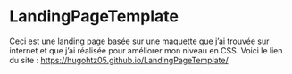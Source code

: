 # LandingPageTemplate

Ceci est une landing page basée sur une maquette que j’ai trouvée sur internet et que j’ai réalisée pour améliorer mon niveau en CSS.
 Voici le lien du site : https://hugohtz05.github.io/LandingPageTemplate/
